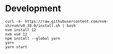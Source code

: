 # Development

```shell
curl -o- https://raw.githubusercontent.com/nvm-sh/nvm/v0.38.0/install.sh | bash
nvm install 12
nvm use 12
npm install --global yarn
yarn 
yarn start
```
